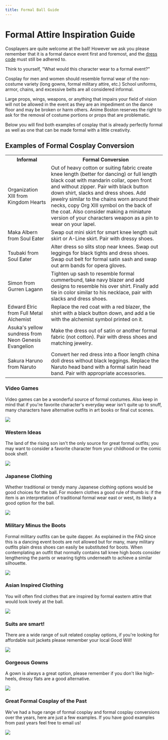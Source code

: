 ```yaml
---
title: Formal Ball Guide
---
```

# Formal Attire Inspiration Guide

Cosplayers are quite welcome at the ball! However we ask you please remember that it is a formal dance event first and foremost, and the [dress code](/programming/formal_ball/#dress_code) must still be adhered to.

Think to yourself, "What would this character wear to a formal event?"

Cosplay for men and women should resemble formal wear of the non-costume variety (long gowns, formal military attire, etc.) School uniforms, armor, chains, and excessive belts are all considered informal.

Large props, wings, weapons, or anything that impairs your field of vision will not be allowed in the event as they are an impediment on the dance floor and may be broken or harm others. Anime Boston reserves the right to ask for the removal of
costume portions or props that are problematic.

Below you will find both examples of cosplay that is already perfectly formal as well as one that can be made formal with a little creativity.

## Examples of Formal Cosplay Conversion

<table class="table table-striped table-bordered">
  <tr>
    <th>Informal</th>
    <th>Formal Conversion</th>
  </tr>
  <tr>
    <td>Organization XIII from Kingdom Hearts</td>
    <td>Out of heavy cotton or suiting fabric create knee length (better for dancing) or full length black coat with mandarin collar, open front and without zipper. Pair with black button down shirt, slacks and dress shoes. Add jewelry similar to the chains worn around their necks, copy Org XIII symbol on the back of the coat. Also consider making a miniature version of your characters weapon as a pin to wear on your lapel.</td>
  </tr>
  <tr>
    <td>Maka Albern from Soul Eater</td>
    <td>Swap out mini skirt for smart knee length suit skirt or A-Line skirt. Pair with dressy shoes.</td>
  </tr>
  <tr>
    <td>Tsubaki from Soul Eater</td>
    <td>Alter dress so slits stop near knees. Swap out leggings for black tights and dress shoes. Swap out belt for formal satin sash and swap out arm bands for opera gloves.</td>
  </tr>
  <tr>
    <td>Simon from Gurren Lagann</td>
    <td>Tighten up sash to resemble formal cummerbund, take navy blazer and add designs to resemble his over shirt. Finally add tie in color similar to his necklace, pair with slacks and dress shoes.</td>
  </tr>
  <tr>
    <td>Edward Elric from Full Metal Alchemist</td>
    <td>Replace the red coat with a red blazer, the shirt with a black button down, and add a tie with the alchemist symbol printed on it.</td>
  </tr>
  <tr>
    <td>Asuka's yellow sundress from Neon Genesis Evangelion</td>
    <td>Make the dress out of satin or another formal fabric (not cotton). Pair with dress shoes and matching jewelry.</td>
  </tr>
  <tr>
    <td>Sakura Haruno from Naruto</td>
    <td>Convert her red dress into a floor length china doll dress without black leggings. Replace the Naruto head band with a formal satin head band. Pair with appropriate accessories.</td>
  </tr>
</table>

### Video Games
Video games can be a wonderful source of formal costumes. Also keep in mind that if you're favorite character's everyday wear isn't quite up to snuff, many characters have alternative outfits in art books or final cut scenes.

<img class="img-fluid mb-3" src="https://www.animeboston.com/images/programming/formal_ball/formal_guide_1.jpg">

### Western Ideas
The land of the rising son isn't the only source for great formal outfits; you may want to consider a favorite character from your childhood or the comic book shelf.

<img class="img-fluid mb-3" src="https://www.animeboston.com/images/programming/formal_ball/formal_guide_2.jpg">

### Japanese Clothing
Whether traditional or trendy many Japanese clothing options would be good choices for the ball. For modern clothes a good rule of thumb is: if the item is an interpretation of traditional formal wear east or west, its likely a good option for the
ball.

<img class="img-fluid mb-3" src="https://www.animeboston.com/images/programming/formal_ball/formal_guide_3.jpg">

### Military Minus the Boots
Formal military outfits can be quite dapper. As explained in the FAQ since this is a dancing event boots are not allowed but for many, many military outfits plain dress shoes can easily be substituted for boots. When contemplating an outfit that
normally contains tall knee high boots consider lengthening the pants or wearing tights underneath to achieve a similar silhouette.

<img class="img-fluid mb-3" src="https://www.animeboston.com/images/programming/formal_ball/formal_guide_4.jpg">

### Asian Inspired Clothing
You will often find clothes that are inspired by formal eastern attire that would look lovely at the ball.

<img class="img-fluid mb-3" src="https://www.animeboston.com/images/programming/formal_ball/formal_guide_5.jpg">

### Suits are smart!
There are a wide range of suit related cosplay options, if you're looking for affordable suit jackets please remember your local Good Will!

<img class="img-fluid mb-3" src="https://www.animeboston.com/images/programming/formal_ball/formal_guide_6.jpg">

### Gorgeous Gowns
A gown is always a great option, please remember if you don't like high-heels, dressy flats are a good alternative.

<img class="img-fluid mb-3" src="https://www.animeboston.com/images/programming/formal_ball/formal_guide_7.jpg">

### Great Formal Cosplay of the Past
We've had a huge range of formal cosplay and formal cosplay conversions over the years, here are just a few examples. If you have good examples from past years feel free to email us!

<img class="img-fluid mb-3" src="https://www.animeboston.com/images/programming/formal_ball/formal_guide_8.jpg">
